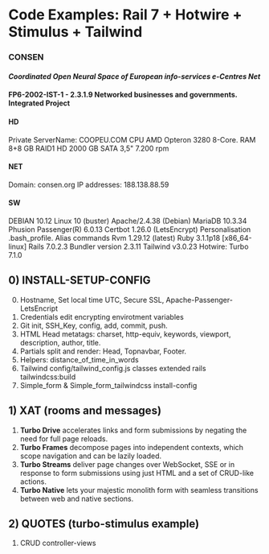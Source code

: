 
# Code Examples: Rail 7 + Hotwire + Stimulus + Tailwind 

### CONSEN
#### *Coordinated Open Neural Space of European info-services e-Centres Net*
#### FP6-2002-IST-1 - 2.3.1.9 Networked businesses and governments. Integrated Project

#### HD
Private ServerName: COOPEU.COM
CPU	AMD Opteron 3280 8-Core. RAM	8+8 GB
RAID1 HD	2000 GB SATA 3,5" 7.200 rpm
#### NET
Domain: consen.org 
IP addresses: 188.138.88.59
#### SW
DEBIAN 10.12 Linux 10 (buster)
Apache/2.4.38 (Debian)
MariaDB 10.3.34
Phusion Passenger(R) 6.0.13
Certbot 1.26.0 (LetsEncrypt)
Personalisation .bash_profile. Alias commands
Rvm 1.29.12 (latest)
Ruby 3.1.1p18 [x86_64-linux]
Rails 7.0.2.3
Bundler version 2.3.11
Tailwind v3.0.23
Hotwire: Turbo 7.1.0

## 0) INSTALL-SETUP-CONFIG
0. Hostname, Set local time UTC, Secure SSL, Apache-Passenger-LetsEncript 
1. Credentials edit encrypting envirotment variables
2. Git init, SSH_Key, config, add, commit, push.
3. HTML Head metatags: charset, http-equiv, keywords, viewport, description, author, title.
4. Partials split and render: Head, Topnavbar, Footer.
5. Helpers: distance_of_time_in_words
6. Tailwind config/tailwind_config.js classes extended rails tailwindcss:build
7. Simple_form & Simple_form_tailwindcss install-config

## 1) XAT (rooms and messages)
1. **Turbo Drive** accelerates links and form submissions by negating the need for full page reloads.
2. **Turbo Frames** decompose pages into independent contexts, which scope navigation and can be lazily loaded.
3. **Turbo Streams** deliver page changes over WebSocket, SSE or in response to form submissions using just HTML and a set of CRUD-like actions.
4. **Turbo Native** lets your majestic monolith form with seamless transitions between web and native sections.

## 2) QUOTES (turbo-stimulus example)
1. CRUD controller-views
